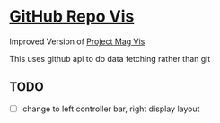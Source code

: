 # [GitHub Repo Vis](https://love4shen.github.io/github-repo-vis)

Improved Version of [Project Mag Vis](https://github.com/love4shen/project-mag-vis)

This uses github api to do data fetching rather than git

## TODO

- [ ] change to left controller bar, right display layout

